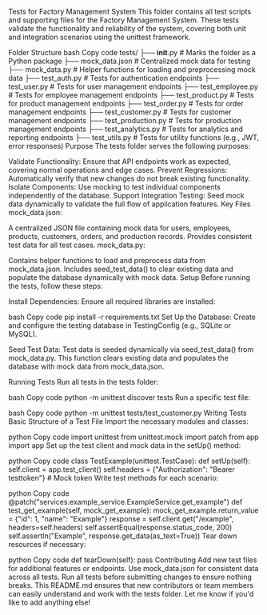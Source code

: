 Tests for Factory Management System
This folder contains all test scripts and supporting files for the Factory Management System. These tests validate the functionality and reliability of the system, covering both unit and integration scenarios using the unittest framework.

Folder Structure
bash
Copy code
tests/
├── __init__.py                # Marks the folder as a Python package
├── mock_data.json             # Centralized mock data for testing
├── mock_data.py               # Helper functions for loading and preprocessing mock data
├── test_auth.py               # Tests for authentication endpoints
├── test_user.py               # Tests for user management endpoints
├── test_employee.py           # Tests for employee management endpoints
├── test_product.py            # Tests for product management endpoints
├── test_order.py              # Tests for order management endpoints
├── test_customer.py           # Tests for customer management endpoints
├── test_production.py         # Tests for production management endpoints
├── test_analytics.py          # Tests for analytics and reporting endpoints
├── test_utils.py              # Tests for utility functions (e.g., JWT, error responses)
Purpose
The tests folder serves the following purposes:

Validate Functionality:
Ensure that API endpoints work as expected, covering normal operations and edge cases.
Prevent Regressions:
Automatically verify that new changes do not break existing functionality.
Isolate Components:
Use mocking to test individual components independently of the database.
Support Integration Testing:
Seed mock data dynamically to validate the full flow of application features.
Key Files
mock_data.json:

A centralized JSON file containing mock data for users, employees, products, customers, orders, and production records.
Provides consistent test data for all test cases.
mock_data.py:

Contains helper functions to load and preprocess data from mock_data.json.
Includes seed_test_data() to clear existing data and populate the database dynamically with mock data.
Setup
Before running the tests, follow these steps:

Install Dependencies: Ensure all required libraries are installed:

bash
Copy code
pip install -r requirements.txt
Set Up the Database: Create and configure the testing database in TestingConfig (e.g., SQLite or MySQL).

Seed Test Data: Test data is seeded dynamically via seed_test_data() from mock_data.py. This function clears existing data and populates the database with mock data from mock_data.json.

Running Tests
Run all tests in the tests folder:

bash
Copy code
python -m unittest discover tests
Run a specific test file:

bash
Copy code
python -m unittest tests/test_customer.py
Writing Tests
Basic Structure of a Test File
Import the necessary modules and classes:

python
Copy code
import unittest
from unittest.mock import patch
from app import app
Set up the test client and mock data in the setUp() method:

python
Copy code
class TestExample(unittest.TestCase):
    def setUp(self):
        self.client = app.test_client()
        self.headers = {"Authorization": "Bearer testtoken"}  # Mock token
Write test methods for each scenario:

python
Copy code
@patch("services.example_service.ExampleService.get_example")
def test_get_example(self, mock_get_example):
    mock_get_example.return_value = {"id": 1, "name": "Example"}
    response = self.client.get("/example", headers=self.headers)
    self.assertEqual(response.status_code, 200)
    self.assertIn("Example", response.get_data(as_text=True))
Tear down resources if necessary:

python
Copy code
def tearDown(self):
    pass
Contributing
Add new test files for additional features or endpoints.
Use mock_data.json for consistent data across all tests.
Run all tests before submitting changes to ensure nothing breaks.
This README.md ensures that new contributors or team members can easily understand and work with the tests folder. Let me know if you'd like to add anything else!